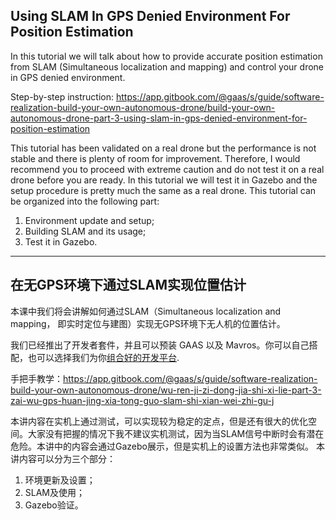 ## Using SLAM In GPS Denied Environment For Position Estimation
In this tutorial we will talk about how to provide accurate position estimation from SLAM (Simultaneous localization and mapping) and control your drone in GPS denied environment.

Step-by-step instruction: https://app.gitbook.com/@gaas/s/guide/software-realization-build-your-own-autonomous-drone/build-your-own-autonomous-drone-part-3-using-slam-in-gps-denied-environment-for-position-estimation

This tutorial has been validated on a real drone but the performance is not stable and there is plenty of room for improvement. Therefore, I would recommend you to proceed with extreme caution and do not test it on a real drone before you are ready. In this tutorial we will test it in Gazebo and the setup procedure is pretty much the same as a real drone.
This tutorial can be organized into the following part:
1. Environment update and setup;
2. Building SLAM and its usage;
3. Test it in Gazebo.

---
## 在无GPS环境下通过SLAM实现位置估计
本课中我们将会讲解如何通过SLAM（Simultaneous localization and mapping， 即实时定位与建图）实现无GPS环境下无人机的位置估计。

我们已经推出了开发者套件，并且可以预装 GAAS 以及 Mavros。你可以自己搭配，也可以选择我们为你[组合好的开发平台](https://item.taobao.com/item.htm?id=591140560551).

手把手教学：https://app.gitbook.com/@gaas/s/guide/software-realization-build-your-own-autonomous-drone/wu-ren-ji-zi-dong-jia-shi-xi-lie-part-3-zai-wu-gps-huan-jing-xia-tong-guo-slam-shi-xian-wei-zhi-gu-j

本讲内容在实机上通过测试，可以实现较为稳定的定点，但是还有很大的优化空间。大家没有把握的情况下我不建议实机测试，因为当SLAM信号中断时会有潜在危险。本讲中的内容会通过Gazebo展示，但是实机上的设置方法也非常类似。
本讲内容可以分为三个部分：
1. 环境更新及设置；
2. SLAM及使用；
3. Gazebo验证。
